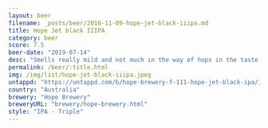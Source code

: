 ```yaml
---
layout: beer
filename: _posts/beer/2016-11-09-hope-jet-black-iiipa.md
title: Hope Jet black IIIPA
category: beer
score: 7.5
beer-date: "2019-07-14"
desc: "Smells really mild and not much in the way of hops in the taste. The most prominent taste is really the alcohol. It’s not as bad as that might sound, it does fit together well and leaves me feeling happy and warm inside"
permalink: /beer/:title.html
img: /img/list/hope-jet-black-iiipa.jpeg
untappd: "https://untappd.com/b/hope-brewery-f-111-hope-jet-black-ipa/1662134"
country: "Australia"
brewery: "Hope Brewery"
breweryURL: "brewery/hope-brewery.html"
style: "IPA - Triple"
---
```

